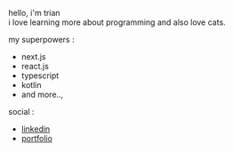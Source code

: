 hello, i'm trian
<br/>
i love learning more about programming and also love cats.

my superpowers :
 - next.js
 - react.js
 - typescript
 - kotlin
 - and more..,

social :
 - [linkedin](https://www.linkedin.com/in/trian-radis/)
 - [portfolio](https://trianraportfolio.vercel.app/)

<!--
**threeanra/threeanra** is a ✨ _special_ ✨ repository because its `README.md` (this file) appears on your GitHub profile.

Here are some ideas to get you started:

- 🔭 I’m currently working on ...
- 🌱 I’m currently learning ...
- 👯 I’m looking to collaborate on ...
- 🤔 I’m looking for help with ...
- 💬 Ask me about ...
- 📫 How to reach me: ...
- 😄 Pronouns: ...
- ⚡ Fun fact: ...
-->
